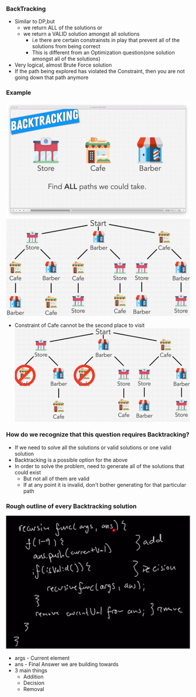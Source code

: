 ### BackTracking

* Similar to DP,but 
  * we return ALL of the solutions or
  * we return a VALID solution amongst all solutions
    * i.e there are certain constrainsts in play that prevent all of the solutions from being correct
    * This is different from an Optimization question(one solution amongst all of the solutions)
* Very logical, almost Brute Force solution
* If the path being explored has violated the Constraint, then you are not going down that path anymore

### Example

![BTExample](../img/btExample.png)
![Paths](../img/btPaths.png)
* Constraint of Cafe cannot be the second place to visit
![Constraint](../img/btConstraint.png)

### How do we recognize that this question **requires Backtracking?**
* If we need to solve all the solutions or valid solutions or one valid solution
* Backtracking is a possible option for the above
* In order to solve the problem, need to generate all of the solutions that could exist
  * But not all of them are valid
  * If at any point it is invalid, don't bother generating for that particular path

### Rough outline of every Backtracking solution

![btf](../img/btf.png)
* args - Current element
* ans - Final Answer we are building towards
* 3 main things
  * Addition
  * Decision
  * Removal